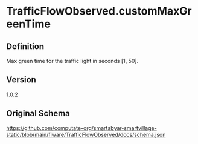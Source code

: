 # TrafficFlowObserved.customMaxGreenTime

## Definition
Max green time for the traffic light in seconds [1, 50]. 

## Version
1.0.2

## Original Schema
https://github.com/computate-org/smartabyar-smartvillage-static/blob/main/fiware/TrafficFlowObserved/docs/schema.json
